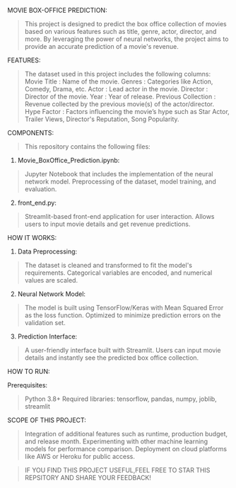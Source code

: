 MOVIE BOX-OFFICE PREDICTION:

> This project is designed to predict the box office collection of movies based on various features such as title, genre, actor, director, and more. 
> By leveraging the power of neural networks, the project aims to provide an accurate prediction of a movie's revenue.


FEATURES:

> The dataset used in this project includes the following columns:
Movie Title          : Name of the movie.
Genres               : Categories like Action, Comedy, Drama, etc.
Actor                : Lead actor in the movie.
Director             : Director of the movie.
Year                 : Year of release.
Previous Collection  : Revenue collected by the previous movie(s) of the actor/director.
Hype Factor          : Factors influencing the movie’s hype such as Star Actor, Trailer Views, Director's Reputation, Song Popularity.


COMPONENTS:

> This repository contains the following files:

1) Movie_BoxOffice_Prediction.ipynb:
> Jupyter Notebook that includes the implementation of the neural network model.
> Preprocessing of the dataset, model training, and evaluation.

2) front_end.py:
> Streamlit-based front-end application for user interaction.
> Allows users to input movie details and get revenue predictions.


HOW IT WORKS:

1) Data Preprocessing:
> The dataset is cleaned and transformed to fit the model's requirements.
> Categorical variables are encoded, and numerical values are scaled.

2) Neural Network Model:
> The model is built using TensorFlow/Keras with Mean Squared Error as the loss function.
> Optimized to minimize prediction errors on the validation set.

3) Prediction Interface:
> A user-friendly interface built with Streamlit.
> Users can input movie details and instantly see the predicted box office collection.



HOW TO RUN:

Prerequisites:
> Python 3.8+
> Required libraries: tensorflow, pandas, numpy, joblib, streamlit



SCOPE OF THIS PROJECT:

> Integration of additional features such as runtime, production budget, and release month.
> Experimenting with other machine learning models for performance comparison.
> Deployment on cloud platforms like AWS or Heroku for public access.



> IF YOU FIND THIS PROJECT USEFUL,FEEL FREE TO STAR THIS REPSITORY AND SHARE YOUR FEEDBACK!
